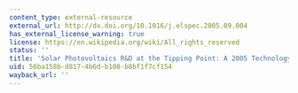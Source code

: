```yaml
---
content_type: external-resource
external_url: http://dx.doi.org/10.1016/j.elspec.2005.09.004
has_external_license_warning: true
license: https://en.wikipedia.org/wiki/All_rights_reserved
status: ''
title: 'Solar Photovoltaics R&D at the Tipping Point: A 2005 Technology Overview'
uid: 56ba158b-d817-4b6d-b108-b8bf1f7cf154
wayback_url: ''
---
```


